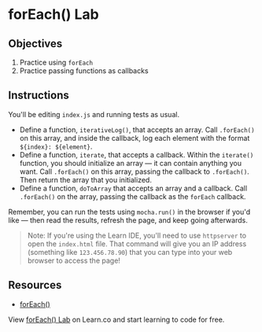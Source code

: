 # forEach() Lab

## Objectives

1. Practice using `forEach`
2. Practice passing functions as callbacks

## Instructions

You'll be editing `index.js` and running tests as usual.

- Define a function, `iterativeLog()`, that accepts an array. Call `.forEach()`
  on this array, and inside the callback, log each element with the format
  `${index}: ${element}`.
- Define a function, `iterate`, that accepts a callback. Within the `iterate()`
  function, you should initialize an array — it can contain anything you want.
  Call `.forEach()` on this array, passing the callback to `.forEach()`. Then
  return the array that you initialized.
- Define a function, `doToArray` that accepts an array and a callback. Call
  `.forEach()` on the array, passing the callback as the `forEach` callback.

Remember, you can run the tests using `mocha.run()` in the browser if you'd
like — then read the results, refresh the page, and keep going afterwards.

>Note: If you're using the Learn IDE, you'll need to use `httpserver` to open the `index.html` file. That command will give you an IP address (something like `123.456.78.90`) that you can type into your web browser to access the page!

## Resources

- [forEach()](https://developer.mozilla.org/en-US/docs/Web/JavaScript/Reference/Global_Objects/Array/forEach)

<p class='util--hide'>View <a href='https://learn.co/lessons/for-each-lab'>forEach() Lab</a> on Learn.co and start learning to code for free.</p>
